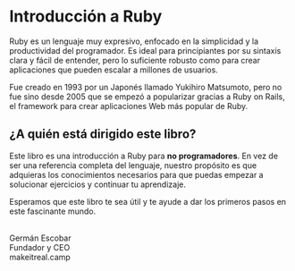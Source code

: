 # Introducción a Ruby

Ruby es un lenguaje muy expresivo, enfocado en la simplicidad y la productividad del programador. Es ideal para principiantes por su sintaxis clara y fácil de entender, pero lo suficiente robusto como para crear aplicaciones que pueden escalar a millones de usuarios.

Fue creado en 1993 por un Japonés llamado Yukihiro Matsumoto, pero no fue sino desde 2005 que se empezó a popularizar gracias a Ruby on Rails, el framework para crear aplicaciones Web más popular de Ruby.

## ¿A quién está dirigido este libro?

Este libro es una introducción a Ruby para **no programadores**. En vez de ser una referencia completa del lenguaje, nuestro propósito es que adquieras los conocimientos necesarios para que puedas empezar a solucionar ejercicios y continuar tu aprendizaje.

Esperamos que este libro te sea útil y te ayude a dar los primeros pasos en este fascinante mundo.

<br>
Germán Escobar<br>
Fundador y CEO<br>
makeitreal.camp
